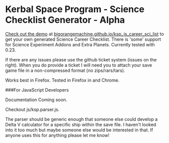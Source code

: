 Kerbal Space Program - Science Checklist Generator - Alpha
======================
[Check out the demo](http://bigorangemachine.github.io/ksp_js_career_sci_list) at [bigorangemachine.github.io/ksp_js_career_sci_list](http://bigorangemachine.github.io/ksp_js_career_sci_list) to get your own generated Science Career Checklist.  There is 'some' support for Science Experiment Addons and Extra Planets.  Currently tested with 0.23.

If there are any issues please use the github ticket system (issues on the right).  When you do provide a ticket I will need you to attach your save game file in a non-compressed format (no zips/rars/tars).

Works best in Firefox.  Tested in Firefox in and Chrome.

###For JavaScript Developers

Documentation Coming soon.  

Checkout js/ksp.parser.js.  

The parser should be generic enough that someone else could develop a Delta V calculator for a specific ship within the save file.  I haven't looked into it too much but maybe someone else would be interested in that.  If anyone uses this for anything please let me know!

